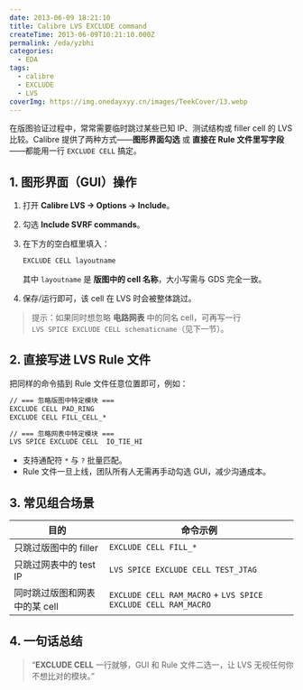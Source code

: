 ```yaml
---
date: 2013-06-09 18:21:10
title: Calibre LVS EXCLUDE command
createTime: 2013-06-09T10:21:10.000Z
permalink: /eda/yzbhi
categories:
  - EDA
tags:
  - calibre
  - EXCLUDE
  - LVS
coverImg: https://img.onedayxyy.cn/images/TeekCover/13.webp
---
```


在版图验证过程中，常常需要临时跳过某些已知 IP、测试结构或 filler cell 的 LVS 比较。Calibre 提供了两种方式——**图形界面勾选** 或 **直接在 Rule 文件里写字段**——都能用一行 `EXCLUDE CELL` 搞定。

## 1. 图形界面（GUI）操作

1. 打开 **Calibre LVS → Options → Include**。  
2. 勾选 **Include SVRF commands**。  
3. 在下方的空白框里填入：

   ```txt
   EXCLUDE CELL layoutname
   ```

   其中 `layoutname` 是 **版图中的 cell 名称**，大小写需与 GDS 完全一致。  
4. 保存/运行即可，该 cell 在 LVS 时会被整体跳过。

> 提示：如果同时想忽略 **电路网表** 中的同名 cell，可再写一行  
> `LVS SPICE EXCLUDE CELL schematicname`（见下一节）。

## 2. 直接写进 LVS Rule 文件

把同样的命令插到 Rule 文件任意位置即可，例如：

```txt
// === 忽略版图中特定模块 ===
EXCLUDE CELL PAD_RING
EXCLUDE CELL FILL_CELL_*

// === 忽略网表中特定模块 ===
LVS SPICE EXCLUDE CELL  IO_TIE_HI
```

- 支持通配符 `*` 与 `?` 批量匹配。  
- Rule 文件一旦上线，团队所有人无需再手动勾选 GUI，减少沟通成本。

## 3. 常见组合场景

| 目的 | 命令示例 |
|---|---|
| 只跳过版图中的 filler | `EXCLUDE CELL FILL_*` |
| 只跳过网表中的 test IP | `LVS SPICE EXCLUDE CELL TEST_JTAG` |
| 同时跳过版图和网表中的某 cell | `EXCLUDE CELL RAM_MACRO` + `LVS SPICE EXCLUDE CELL RAM_MACRO` |

## 4. 一句话总结
> “**EXCLUDE CELL** 一行就够，GUI 和 Rule 文件二选一，让 LVS 无视任何你不想比对的模块。”